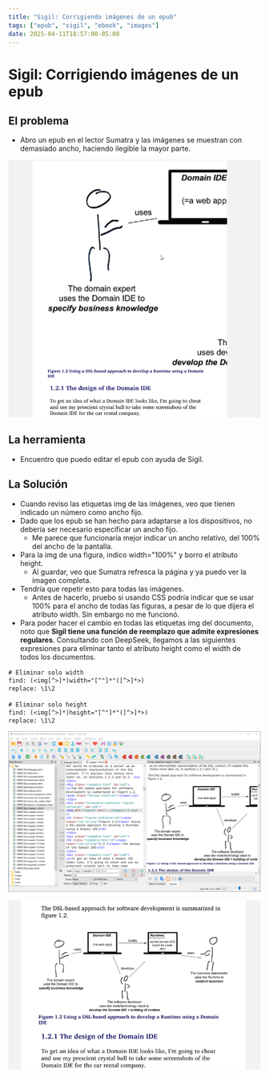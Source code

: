 ```yaml
---
title: "Sigil: Corrigiendo imágenes de un epub"
tags: ["epub", "sigil", "ebook", "images"]
date: 2025-04-11T18:57:00-05:00
---
```


# Sigil: Corrigiendo imágenes de un epub

<TagsLinks />

## El problema
- Abro un epub en el lector Sumatra y las imágenes se muestran con demasiado ancho, haciendo ilegible la mayor parte.

![](20250411-sigil-fixing-epub-images-before.png)

## La herramienta
- Encuentro que puedo editar el epub con ayuda de Sigil.

## La Solución
- Cuando reviso las etiquetas img de las imágenes, veo que tienen indicado un número como ancho fijo.
- Dado que los epub se han hecho para adaptarse a los dispositivos, no debería ser necesario especificar un ancho fijo.
    - Me parece que funcionaría mejor indicar un ancho relativo, del 100% del ancho de la pantalla.
- Para la img de una figura, indico width="100%" y borro el atributo height.
    - Al guardar, veo que Sumatra refresca la página y ya puedo ver la imagen completa.
- Tendría que repetir esto para todas las imágenes.
    - Antes de hacerlo, pruebo si usando CSS podría indicar que se usar 100% para el ancho de todas las figuras, a pesar de lo que dijera el atributo width. Sin embargo no me funcionó.
- Para poder hacer el cambio en todas las etiquetas img del documento, noto que **Sigil tiene una función de reemplazo que admite expresiones regulares**. Consultando con DeepSeek, llegamos a las siguientes expresiones para eliminar tanto el atributo height como el width de todos los documentos.

```
# Eliminar solo width
find: (<img[^>]*)width="[^"]*"([^>]*>)
replace: \1\2

# Eliminar solo height
find: (<img[^>]*)height="[^"]*"([^>]*>)
replace: \1\2
```

![](20250411-sigil-fixing-epub-images-replacing.png)

![](20250411-sigil-fixing-epub-images-after.png)

